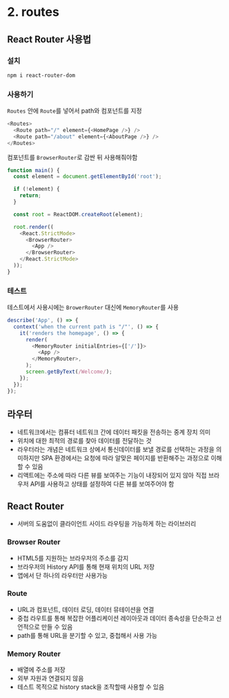 # 2. routes

## React Router 사용법

### 설치

``` bash
npm i react-router-dom
```

### 사용하기

`Routes` 안에 `Route`를 넣어서 path와 컴포넌트를 지정

```js
<Routes>
  <Route path="/" element={<HomePage />} />
  <Route path="/about" element={<AboutPage />} />
</Routes>
```

컴포넌트를 `BrowserRouter`로 감싼 뒤 사용해줘야함

```js
function main() {
  const element = document.getElementById('root');

  if (!element) {
    return;
  }

  const root = ReactDOM.createRoot(element);

  root.render((
    <React.StrictMode>
      <BrowserRouter>
        <App />
      </BrowserRouter>
    </React.StrictMode>
  ));
}
```

### 테스트

테스트에서 사용시에는 `BrowerRouter` 대신에 `MemoryRouter`를 사용

```js
describe('App', () => {
  context('when the current path is "/"', () => {
    it('renders the homepage', () => {
      render(
        <MemoryRouter initialEntries={['/']}>
          <App />
        </MemoryRouter>,
      );
      screen.getByText(/Welcome/);
    });
  });
});
```

## 라우터

- 네트워크에서는 컴퓨터 네트워크 간에 데이터 패킷을 전송하는 중계 장치 의미
- 위치에 대한 최적의 경로를 찾아 데이터를 전달하는 것
- 라우터라는 개념은 네트워크 상에서 통신데이터를 보낼 경로를 선택하는 과정을 의미하지만 SPA 환경에서는 요청에 따라 알맞은 페이지를 반환해주는 과정으로 이해할 수 있음
- 리액트에는 주소에 따라 다른 뷰를 보여주는 기능이 내장되어 있지 않아 직접 브라우저 API를 사용하고 상태를 설정하여 다른 뷰를 보여주어야 함

## React Router

- 서버의 도움없이 클라이언트 사이드 라우팅을 가능하게 하는 라이브러리

### Browser Router

- HTML5를 지원하는 브라우저의 주소를 감지
- 브라우저의 History API를 통해 현재 위치의 URL 저장
- 앱에서 단 하나의 라우터만 사용가능

### Route

- URL과 컴포넌트, 데이터 로딩, 데이터 뮤테이션을 연결
- 중첩 라우트를 통해 복잡한 어플리케이션 레이아웃과 데이터 종속성을 단순하고 선언적으로 만들 수 있음
- path를 통해 URL을 분기할 수 있고, 중첩해서 사용 가능

### Memory Router

- 배열에 주소를 저장
- 외부 자원과 연결되지 않음
- 테스트 목적으로 history stack을 조작할때 사용할 수 있음
